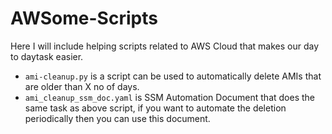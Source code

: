 # AWSome-Scripts

Here I will include helping scripts related to AWS Cloud that makes our day to daytask easier.

- `ami-cleanup.py` is a script can be used to automatically delete AMIs that are older than X no of days.
- `ami_cleanup_ssm_doc.yaml` is SSM Automation Document that does the same task as above script, if you want to automate the deletion periodically then you can use this document.
